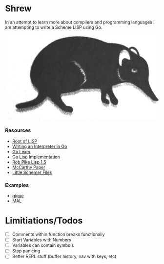 # Shrew

In an attempt to learn more about compilers and programming languages I am attempting to write a Scheme LISP using Go.

![Shrew](./shrew.png)

### Resources
- [Root of LISP](http://www.paulgraham.com/rootsoflisp.html)
- [Writing an Interpreter in Go](https://interpreterbook.com/)
- [Go Lexer](https://golang.org/src/text/template/parse/lex.go)
- [Go Lisp Implementation](https://github.com/janne/go-lisp)
- [Rob Pike Lisp 1.5](https://github.com/robpike/lisp)
- [McCarthy Paper](http://www-formal.stanford.edu/jmc/recursive/recursive.html)
- [Little Schemer Files](https://github.com/pkrumins/the-little-schemer)

### Examples
- [gigue](https://github.com/suzuken/gigue)
- [MAL](https://github.com/kanaka/mal/blob/master/process/guide.md#step1)


# Limitiations/Todos 

- [ ] Comments within function breaks functionaliy
- [ ] Start Variables with Numbers
- [ ] Variables can contain symbols
- [ ] Stop panicing
- [ ] Better REPL stuff (buffer history, nav with keys, etc)
